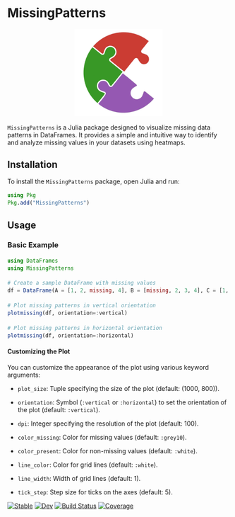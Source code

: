 # MissingPatterns
<div align="center">
  <img src="https://raw.githubusercontent.com/dantebertuzzi/MissingPatterns.jl/main/logo.png" alt="Logo do MissingPatterns.jl" width="200">
</div>

`MissingPatterns` is a Julia package designed to visualize missing data patterns in DataFrames. It provides a simple and intuitive way to identify and analyze missing values in your datasets using heatmaps.

## Installation

To install the `MissingPatterns` package, open Julia and run:

```julia
using Pkg
Pkg.add("MissingPatterns")
```

## Usage
### Basic Example

```julia
using DataFrames
using MissingPatterns

# Create a sample DataFrame with missing values
df = DataFrame(A = [1, 2, missing, 4], B = [missing, 2, 3, 4], C = [1, missing, missing, 4])

# Plot missing patterns in vertical orientation
plotmissing(df, orientation=:vertical)

# Plot missing patterns in horizontal orientation
plotmissing(df, orientation=:horizontal)
```

#### Customizing the Plot
You can customize the appearance of the plot using various keyword arguments:

- `plot_size`: Tuple specifying the size of the plot (default: (1000, 800)).

- `orientation`: Symbol (`:vertical` or `:horizontal`) to set the orientation of the plot (default: `:vertical`).

- `dpi`: Integer specifying the resolution of the plot (default: 100).

- `color_missing`: Color for missing values (default: `:grey10`).

- `color_present`: Color for non-missing values (default: `:white`).

- `line_color`: Color for grid lines (default: `:white`).

- `line_width`: Width of grid lines (default: 1).

- `tick_step`: Step size for ticks on the axes (default: 5).

[![Stable](https://img.shields.io/badge/docs-stable-blue.svg)](https://dantebertuzzi.github.io/MissingPatterns.jl/stable)
[![Dev](https://img.shields.io/badge/docs-dev-blue.svg)](https://dantebertuzzi.github.io/MissingPatterns.jl/dev)
[![Build Status](https://github.com/dantebertuzzi/MissingPatterns.jl/workflows/CI/badge.svg)](https://github.com/dantebertuzzi/MissingPatterns.jl/actions)
[![Coverage](https://codecov.io/gh/dantebertuzzi/MissingPatterns.jl/branch/master/graph/badge.svg)](https://codecov.io/gh/dantebertuzzi/MissingPatterns.jl)
